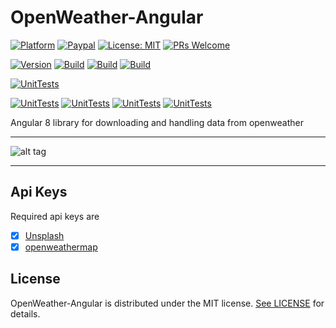 # OpenWeather-Angular

[![Platform](https://img.shields.io/badge/platform-Angular-blue.svg)](https://angular.io/)
[![Paypal](https://img.shields.io/badge/paypal-donate-blue.svg)](https://www.paypal.me/GuepardoApps)
[![License: MIT](https://img.shields.io/badge/License-MIT-blue.svg)](https://opensource.org/licenses/MIT)
[![PRs Welcome](https://img.shields.io/badge/PRs-welcome-brightgreen.svg)](http://makeapullrequest.com)

[![Version](https://img.shields.io/badge/version-v0.8.1-green.svg)](src)
[![Build](https://img.shields.io/badge/build-successful-green.svg)](src)
[![Build](https://img.shields.io/badge/lint-successful-green.svg)](src)
[![Build](https://img.shields.io/badge/sasslint-successful-green.svg)](src)

[![UnitTests](https://img.shields.io/badge/UnitTests-successful-green.svg)](src)

[![UnitTests](https://img.shields.io/badge/Statements-98-green.svg)](src)
[![UnitTests](https://img.shields.io/badge/Branch-73-yellow.svg)](src)
[![UnitTests](https://img.shields.io/badge/Functions-94-green.svg)](src)
[![UnitTests](https://img.shields.io/badge/Line-98-green.svg)](src)

Angular 8 library for downloading and handling data from openweather

---

![alt tag](screenshots/img001.png)

---

## Api Keys

Required api keys are

- [x] [Unsplash](https://unsplash.com/)
- [x] [openweathermap](https://openweathermap.org/)

## License

OpenWeather-Angular is distributed under the MIT license. [See LICENSE](LICENSE.md) for details.
